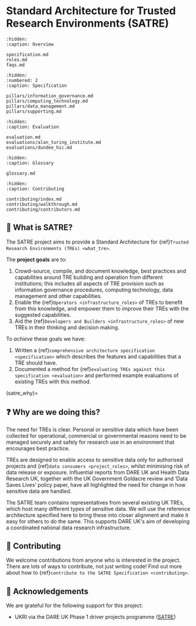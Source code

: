 # Standard Architecture for Trusted Research Environments (SATRE)

```{toctree}
:hidden:
:caption: Overview

specification.md
roles.md
faqs.md
```

```{toctree}
:hidden:
:numbered: 2
:caption: Specification

pillars/information_governance.md
pillars/computing_technology.md
pillars/data_management.md
pillars/supporting.md
```

```{toctree}
:hidden:
:caption: Evaluation

evaluation.md
evaluations/alan_turing_institute.md
evaluations/dundee_hic.md
```

```{toctree}
:hidden:
:caption: Glossary

glossary.md
```

```{toctree}
:hidden:
:caption: Contributing

contributing/index.md
contributing/walkthrough.md
contributing/contributors.md
```

## 👀 What is SATRE?

<!-- What are TREs, how many exist, the broad categories -->

The SATRE project aims to provide a Standard Architecture for {ref}`Trusted Research Environments (TREs) <what_tre>`.

The **project goals** are to:
1. Crowd-source, compile, and document knowledge, best practices and capabilities around TRE building and operation from different institutions; this includes all aspects of TRE provision such as information governance procedures, computing technology, data management and other capabilities.
2. Enable the {ref}`Operators <infrastructure_roles>` of TREs to benefit from this knowledge, and empower them to improve their TREs with the suggested capabilities.
3. Aid the {ref}`Developers and Builders <infrastructure_roles>` of new TREs in their thinking and decision making.

To *achieve* these goals we have:
1. Written a {ref}`comprehensive architecture specification <specification>` which describes the features and capabilities that a TRE should have.
2. Documented a method for {ref}`evaluating TREs against this specification <evaluation>` and performed example evaluations of existing TREs with this method.

(satre_why)=

## ❓ Why are we doing this?

<!-- Motivation: Why a TRE specification is needed/ useful and a description of the broader SATRE project, conception and goals -->

The need for TREs is clear.
Personal or sensitive data which have been collected for operational, commercial or governmental reasons need to be managed securely and safely for research use in an environment that encourages best practice.

TREs are designed to enable access to sensitive data only for authorised projects and {ref}`data consumers <project_roles>`, whilst minimising risk of data release or exposure.
Influential reports from DARE UK and Health Data Research UK, together with the UK Government Goldacre review and ‘Data Saves Lives’ policy paper, have all highlighted the need for change in how sensitive data are handled.

The SATRE team contains representatives from several existing UK TREs, which host many different types of sensitive data.
We will use the reference architecture specified here to bring these into closer alignment and make it easy for others to do the same.
This supports DARE UK's aim of developing a coordinated national data research infrastructure.

## 👐 Contributing

We welcome contributions from anyone who is interested in the project.
There are lots of ways to contribute, not just writing code!
Find out more about how to {ref}`contribute to the SATRE Specification <contributing>`.

## 🙇 Acknowledgements

We are grateful for the following support for this project:

- UKRI via the DARE UK Phase 1 driver projects programme ([SATRE](https://dareuk.org.uk/driver-project-satre/))
